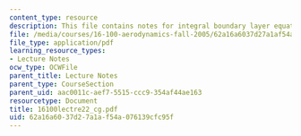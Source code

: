 ```yaml
---
content_type: resource
description: This file contains notes for integral boundary layer equations.
file: /media/courses/16-100-aerodynamics-fall-2005/62a16a6037d27a1af54a076139cfc95f_16100lectre22_cg.pdf
file_type: application/pdf
learning_resource_types:
- Lecture Notes
ocw_type: OCWFile
parent_title: Lecture Notes
parent_type: CourseSection
parent_uid: aac0011c-aef7-5515-ccc9-354af44ae163
resourcetype: Document
title: 16100lectre22_cg.pdf
uid: 62a16a60-37d2-7a1a-f54a-076139cfc95f
---
```

